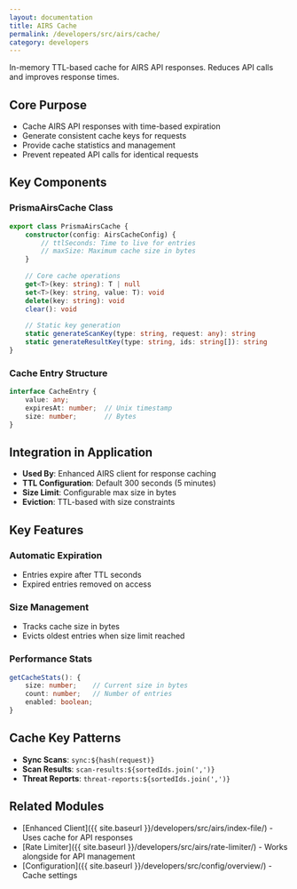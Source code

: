 ```yaml
---
layout: documentation
title: AIRS Cache
permalink: /developers/src/airs/cache/
category: developers
---
```


In-memory TTL-based cache for AIRS API responses. Reduces API calls and improves response times.

## Core Purpose

- Cache AIRS API responses with time-based expiration
- Generate consistent cache keys for requests
- Provide cache statistics and management
- Prevent repeated API calls for identical requests

## Key Components

### PrismaAirsCache Class

```typescript
export class PrismaAirsCache {
    constructor(config: AirsCacheConfig) {
        // ttlSeconds: Time to live for entries
        // maxSize: Maximum cache size in bytes
    }
    
    // Core cache operations
    get<T>(key: string): T | null
    set<T>(key: string, value: T): void
    delete(key: string): void
    clear(): void
    
    // Static key generation
    static generateScanKey(type: string, request: any): string
    static generateResultKey(type: string, ids: string[]): string
}
```

### Cache Entry Structure

```typescript
interface CacheEntry {
    value: any;
    expiresAt: number;  // Unix timestamp
    size: number;       // Bytes
}
```

## Integration in Application

- **Used By**: Enhanced AIRS client for response caching
- **TTL Configuration**: Default 300 seconds (5 minutes)
- **Size Limit**: Configurable max size in bytes
- **Eviction**: TTL-based with size constraints

## Key Features

### Automatic Expiration

- Entries expire after TTL seconds
- Expired entries removed on access

### Size Management

- Tracks cache size in bytes
- Evicts oldest entries when size limit reached

### Performance Stats

```typescript
getCacheStats(): {
    size: number;    // Current size in bytes
    count: number;   // Number of entries
    enabled: boolean;
}
```

## Cache Key Patterns

- **Sync Scans**: `sync:${hash(request)}`
- **Scan Results**: `scan-results:${sortedIds.join(',')}`
- **Threat Reports**: `threat-reports:${sortedIds.join(',')}`

## Related Modules

- [Enhanced Client]({{ site.baseurl }}/developers/src/airs/index-file/) - Uses cache for API responses
- [Rate Limiter]({{ site.baseurl }}/developers/src/airs/rate-limiter/) - Works alongside for API management
- [Configuration]({{ site.baseurl }}/developers/src/config/overview/) - Cache settings
